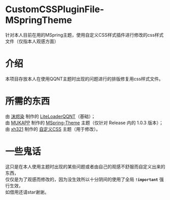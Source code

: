 # CustomCSSPluginFile-MSpringTheme
针对本人目前在用的MSpring主题，使用自定义CSS样式插件进行修改的css样式文件（仅指本人观感方面）

# 介绍
本项目存放本人在使用QQNT主题时出现的问题进行的排版修复用css样式文件。

# 所需的东西
由 [沫烬染](https://github.com/mo-jinran) 制作的 [LiteLoaderQQNT](https://github.com/mo-jinran/LiteLoaderQQNT)（基础）；<br />
由 [MUKAPP](https://github.com/MUKAPP) 制作的 [MSpring-Theme](https://github.com/MUKAPP/LiteLoaderQQNT-MSpring-Theme) 主题（仅针对 Release 内的 1.0.3 版本）；<br />
由 [xh321](https://github.com/xh321) 制作的 [自定义CSS](https://github.com/xh321/LiteLoaderQQNT-Custom-CSS) 主题（用于修改）。

# 一些鬼话
这只是在本人使用主题时出现的某些问题或者由自己的观感不舒服而自定义出来的东西，<br />
仅仅是为了观感而修改的，因为没生效所以十分阴间的使用了全局 **`!important`** 强行生效，<br />
如借用还请star谢谢。
